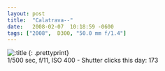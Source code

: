 ```yaml
---
layout: post
title:  "Calatrava--"
date:   2008-02-07  10:18:59 -0600
tags: ["2008",  D300, "50.0 mm f/1.4"]
---
```

![:title]({{site.baseurl}}/images/2008/2008_0207_DSC_2457.jpg)
{: .prettyprint}   
1/500 sec, f/11, ISO 400 - Shutter clicks this day: 173